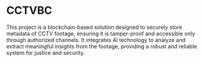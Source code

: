 # CCTVBC
This project is a blockchain-based solution designed to securely store metadata of CCTV footage, ensuring it is tamper-proof and accessible only through authorized channels. It integrates AI technology to analyze and extract meaningful insights from the footage, providing a robust and reliable system for justice and security.
